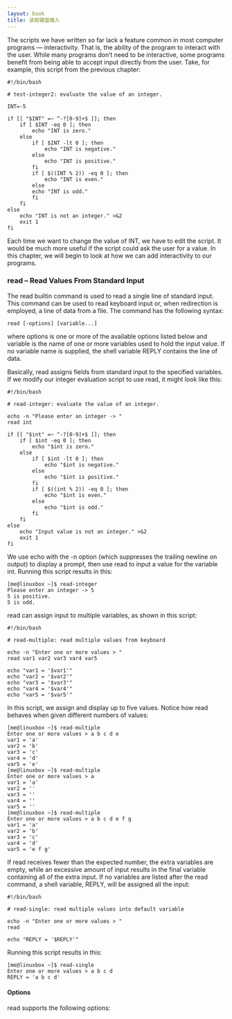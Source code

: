 ```yaml
---
layout: book
title: 读取键盘输入 
---
```


The scripts we have written so far lack a feature common in most computer programs — 
interactivity. That is, the ability of the program to interact with the user. While many
programs don’t need to be interactive, some programs benefit from being able to accept
input directly from the user. Take, for example, this script from the previous chapter:

    #!/bin/bash

    # test-integer2: evaluate the value of an integer.

    INT=-5

    if [[ "$INT" =~ ^-?[0-9]+$ ]]; then
        if [ $INT -eq 0 ]; then
            echo "INT is zero."
        else
            if [ $INT -lt 0 ]; then
                echo "INT is negative."
            else
                echo "INT is positive."
            fi
            if [ $((INT % 2)) -eq 0 ]; then
                echo "INT is even."
            else
            echo "INT is odd."
            fi
        fi
    else
        echo "INT is not an integer." >&2
        exit 1
    fi

Each time we want to change the value of INT, we have to edit the script. It would be
much more useful if the script could ask the user for a value. In this chapter, we will
begin to look at how we can add interactivity to our programs.

### read – Read Values From Standard Input

The read builtin command is used to read a single line of standard input. This
command can be used to read keyboard input or, when redirection is employed, a line of
data from a file. The command has the following syntax:

    read [-options] [variable...]

where options is one or more of the available options listed below and variable is the
name of one or more variables used to hold the input value. If no variable name is
supplied, the shell variable REPLY contains the line of data.

Basically, read assigns fields from standard input to the specified variables. If we
modify our integer evaluation script to use read, it might look like this:

    #!/bin/bash

    # read-integer: evaluate the value of an integer.

    echo -n "Please enter an integer -> "
    read int

    if [[ "$int" =~ ^-?[0-9]+$ ]]; then
        if [ $int -eq 0 ]; then
            echo "$int is zero."
        else
            if [ $int -lt 0 ]; then
                echo "$int is negative."
            else
                echo "$int is positive."
            fi
            if [ $((int % 2)) -eq 0 ]; then
                echo "$int is even."
            else
                echo "$int is odd."
            fi
        fi
    else
        echo "Input value is not an integer." >&2
        exit 1
    fi

We use echo with the -n option (which suppresses the trailing newline on output) to
display a prompt, then use read to input a value for the variable int. Running this
script results in this:

    [me@linuxbox ~]$ read-integer
    Please enter an integer -> 5
    5 is positive.
    5 is odd.

read can assign input to multiple variables, as shown in this script:

    #!/bin/bash

    # read-multiple: read multiple values from keyboard

    echo -n "Enter one or more values > "
    read var1 var2 var3 var4 var5

    echo "var1 = '$var1'"
    echo "var2 = '$var2'"
    echo "var3 = '$var3'"
    echo "var4 = '$var4'"
    echo "var5 = '$var5'"

In this script, we assign and display up to five values. Notice how read behaves when
given different numbers of values:

    [me@linuxbox ~]$ read-multiple
    Enter one or more values > a b c d e
    var1 = 'a'
    var2 = 'b'
    var3 = 'c'
    var4 = 'd'
    var5 = 'e'
    [me@linuxbox ~]$ read-multiple
    Enter one or more values > a
    var1 = 'a'
    var2 = ''
    var3 = ''
    var4 = ''
    var5 = ''
    [me@linuxbox ~]$ read-multiple
    Enter one or more values > a b c d e f g
    var1 = 'a'
    var2 = 'b'
    var3 = 'c'
    var4 = 'd'
    var5 = 'e f g'

If read receives fewer than the expected number, the extra variables are empty, while an
excessive amount of input results in the final variable containing all of the extra input.
If no variables are listed after the read command, a shell variable, REPLY, will be
assigned all the input:

    #!/bin/bash

    # read-single: read multiple values into default variable
    
    echo -n "Enter one or more values > "
    read

    echo "REPLY = '$REPLY'"

Running this script results in this:

    [me@linuxbox ~]$ read-single
    Enter one or more values > a b c d
    REPLY = 'a b c d'

#### Options

read supports the following options:




